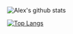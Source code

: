 ![Alex's github stats](https://github-readme-stats.vercel.app/api?username=hortinstein&count_private=true&theme=dark&show_icons=true&include_all_commits=true) 

[![Top Langs](https://github-readme-stats.vercel.app/api/top-langs/?username=hortinstein&layout=compact&theme=radical&count_private=true&langs_count=5&exclude_repo=BIL2002-final,MemoryGame-MadeWithUnity&hide=html,python,shell)](https://github.com/hortinstein/github-readme-stats)



<!--
**hortinstein/hortinstein** is a ✨ _special_ ✨ repository because its `README.md` (this file) appears on your GitHub profile.

Here are some ideas to get you started:

- 🔭 I’m currently working on ...
- 🌱 I’m currently learning ...
- 👯 I’m looking to collaborate on ...
- 🤔 I’m looking for help with ...
- 💬 Ask me about ...
- 📫 How to reach me: ...
- 😄 Pronouns: ...
- ⚡ Fun fact: ...
-->
